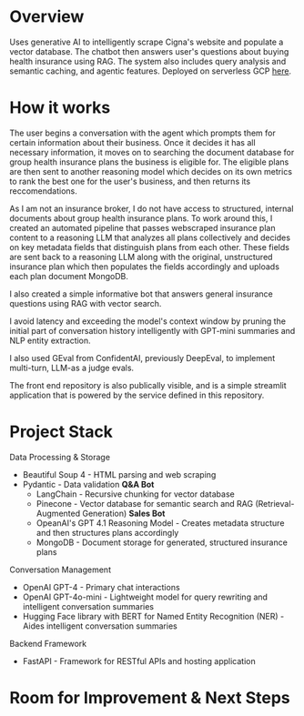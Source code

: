 # Overview
Uses generative AI to intelligently scrape Cigna's website and populate a vector database. The chatbot then answers user's questions about buying health insurance using RAG. The system also includes query analysis and semantic caching, and agentic features. Deployed on serverless GCP [here][website-link]. 

[website-link]: https://frontend-cigna-chatbot-553139431985.us-east4.run.app/

# How it works

The user begins a conversation with the agent which prompts them for certain information about their business. Once it decides it has all necessary information, it moves on to searching the document database for group health insurance plans the business is eligible for. The eligible plans are then sent to another reasoning model which decides on its own metrics to rank the best one for the user's business, and then returns its reccomendations.

As I am not an insurance broker, I do not have access to structured, internal documents about group health insurance plans. To work around this, I created an automated pipeline that passes webscraped insurance plan content to a reasoning LLM that analyzes all plans collectively and decides on key metadata fields that distinguish plans from each other. These fields are sent back to a reasoning LLM along with the original, unstructured insurance plan which then populates the fields accordingly and uploads each plan document MongoDB. 

I also created a simple informative bot that answers general insurance questions using RAG with vector search. 

I avoid latency and exceeding the model's context window by pruning the initial part of conversation history intelligently with GPT-mini summaries and NLP entity extraction.

I also used GEval from ConfidentAI, previously DeepEval, to implement multi-turn, LLM-as a judge evals.

The front end repository is also publically visible, and is a simple streamlit application that is powered by the service defined in this repository. 

# Project Stack

Data Processing & Storage
  - Beautiful Soup 4 -  HTML parsing and web scraping
  - Pydantic - Data validation
    **Q&A Bot**
    - LangChain - Recursive chunking for vector database 
    - Pinecone - Vector database for semantic search and RAG (Retrieval-Augmented Generation)
    **Sales Bot**
    - OpeanAI's GPT 4.1 Reasoning Model - Creates metadata structure and then structures plans accordingly
    - MongoDB - Document storage for generated, structured insurance plans

Conversation Management
  - OpenAI GPT-4 - Primary chat interactions
  - OpenAI GPT-4o-mini - Lightweight model for query rewriting and intelligent conversation summaries
  - Hugging Face library with BERT for Named Entity Recognition (NER) - Aides intelligent conversation summaries

Backend Framework
  - FastAPI - Framework for RESTful APIs and hosting application

# Room for Improvement & Next Steps
